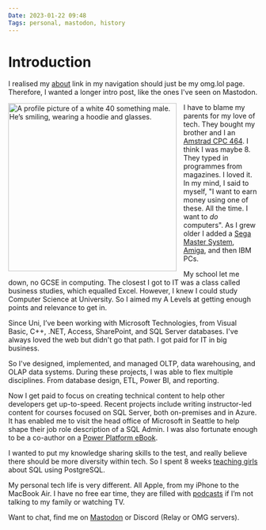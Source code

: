 ```yaml
---
Date: 2023-01-22 09:48
Tags: personal, mastodon, history
---
```


# Introduction

I realised my [about](https://me.stollerys.co.uk) link in my navigation should just be my omg.lol page. Therefore, I wanted a longer intro post, like the ones I've seen on Mastodon. 

<img src="https://cdn.some.pics/phils/65364d2860ffd.jpg" alt="A profile picture of a white 40 something male. He’s smiling, wearing a hoodie and glasses." style="width:340px; height:auto; float:left; margin-right:1em; margin-bottom:1em;">

I have to blame my parents for my love of tech. They bought my brother and I an [Amstrad CPC 464](https://en.wikipedia.org/wiki/Amstrad_CPC_464). I think I was maybe 8. They typed in programmes from magazines. I loved it. In my mind, I said to myself, "I want to earn money using one of these. All the time. I want to _do_ computers". As I grew older I added a [Sega Master System](https://en.wikipedia.org/wiki/Master_System), [Amiga](https://en.wikipedia.org/wiki/Amiga_1200), and then IBM PCs. 

My school let me down, no GCSE in computing. The closest I got to IT was a class called business studies, which equalled Excel. However, I knew I could study Computer Science at University. So I aimed my A Levels at getting enough points and relevance to get in.  

Since Uni, I’ve been working with Microsoft Technologies, from Visual Basic, C++, .NET, Access, SharePoint, and SQL Server databases. I've always loved the web but didn't go that path. I got paid for IT in big business. 

So I've designed, implemented, and managed OLTP, data warehousing, and OLAP data systems. During these projects, I was able to flex multiple disciplines. From database design, ETL, Power BI, and reporting.

Now I get paid to focus on creating technical content to help other developers get up-to-speed. Recent projects include writing instructor-led content for courses focused on SQL Server, both on-premises and in Azure. It has enabled me to visit the head office of Microsoft in Seattle to help shape their job role description of a SQL Admin. I was also fortunate enough to be a co-author on a [Power Platform eBook](https://learn.microsoft.com/en-us/power-apps/guidance/fusion-dev-ebook/). 

I wanted to put my knowledge sharing skills to the test, and really believe there should be more diversity within tech. So I spent 8 weeks [teaching girls](https://codefirstgirls.com/) about SQL using PostgreSQL. 

My personal tech life is very different. All Apple, from my iPhone to the MacBook Air. I have no free ear time, they are filled with [podcasts](https://phils.omg.lol/now) if I’m not talking to my family or watching TV.

Want to chat, find me on [Mastodon](https://social.lol/@phils) or Discord (Relay or OMG servers). 